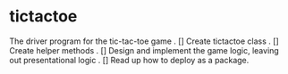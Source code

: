 # tictactoe
The driver program for the tic-tac-toe game
. [] Create tictactoe class
. [] Create helper methods
. [] Design and implement the game logic, leaving out presentational logic
. [] Read up how to deploy as a package.
 
